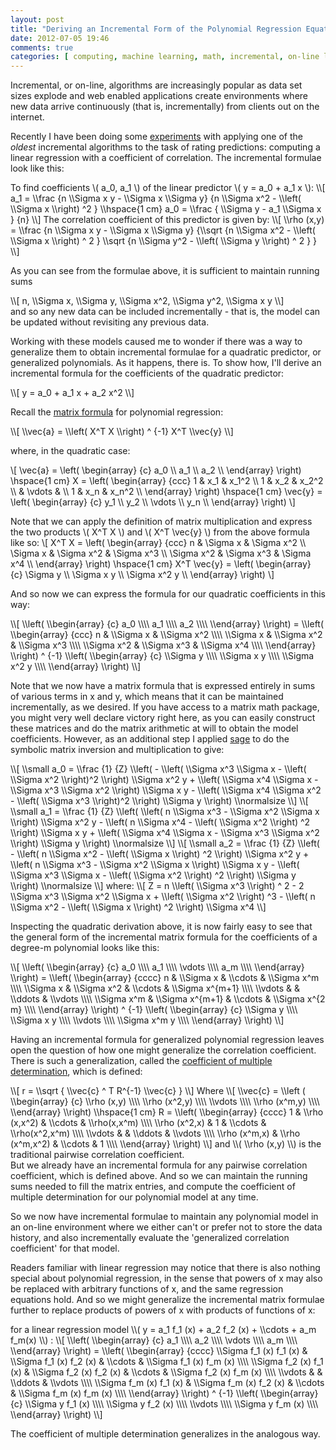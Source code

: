 ```yaml
---
layout: post
title: "Deriving an Incremental Form of the Polynomial Regression Equations"
date: 2012-07-05 19:46
comments: true
categories: [ computing, machine learning, math, incremental, on-line learning, linear regression, polynomial regression ]
---
```


Incremental, or on-line, algorithms are increasingly popular as data set sizes explode and web enabled applications create environments where new data arrive continuously (that is, incrementally) from clients out on the internet.

Recently I have been doing some [experiments](https://github.com/erikerlandson/ratorade) with applying one of the _oldest_ incremental algorithms to the task of rating predictions: computing a linear regression with a coefficient of correlation.  The incremental formulae look like this:

<div markdown="0">
To find coefficients \( a_0, a_1 \) of the linear predictor \( y = a_0 + a_1 x \):
\\[
a_1 = \\frac {n \\Sigma x y - \\Sigma x \\Sigma y} {n \\Sigma x^2 - \\left( \\Sigma x \\right) ^2 }
\\hspace{1 cm}
a_0 = \\frac { \\Sigma y - a_1 \\Sigma x } {n}
\\]
The correlation coefficient of this predictor is given by:
\\[
\\rho (x,y) = \\frac {n \\Sigma x y - \\Sigma x \\Sigma y} {\\sqrt {n \\Sigma x^2 - \\left( \\Sigma x \\right) ^ 2 } \\sqrt {n \\Sigma y^2 - \\left( \\Sigma y \\right) ^ 2 } }
\\]
</div>

As you can see from the formulae above, it is sufficient to maintain running sums 
<div markdown="0"> \\[ n, \\Sigma x, \\Sigma y, \\Sigma x^2, \\Sigma y^2, \\Sigma x y \\] </div>
and so any new data can be included incrementally - that is, the model can be updated without revisiting any previous data.

Working with these models caused me to wonder if there was a way to generalize them to obtain incremental formulae for a quadratic predictor, or generalized polynomials.  As it happens, there is.  To show how, I'll derive an incremental formula for the coefficients of the quadratic predictor:
<div markdown="0">
\\[
y = a_0 + a_1 x + a_2 x^2
\\]
</div>

Recall the [matrix formula](http://en.wikipedia.org/wiki/Polynomial_regression#Matrix_form_and_calculation_of_estimates) for polynomial regression:
<div markdown="0">
\\[ \\vec{a} = \\left( X^T X \\right) ^ {-1} X^T \\vec{y} \\]

where, in the quadratic case:

\\[
\\vec{a} = \\left( \\begin{array} {c}
a_0 \\\\
a_1 \\\\
a_2 \\\\
\\end{array} \\right)
\\hspace{1 cm}
X = \\left( \\begin{array} {ccc}
1 & x_1 & x_1^2 \\\\
1 & x_2 & x_2^2 \\\\
  &  \vdots  & \\\\
1 & x_n & x_n^2 \\\\
\\end{array} \\right)
\\hspace{1 cm}
\\vec{y} = \\left( \\begin{array} {c}
y_1 \\\\
y_2 \\\\
\vdots \\\\
y_n \\\\
\\end{array} \\right)
\\]

Note that we can apply the definition of matrix multiplication and express the two products \\( X^T X \\) and \\( X^T \\vec{y} \\) from the above formula like so:
\\[
X^T X = 
\\left( \\begin{array} {ccc}
n & \\Sigma x & \\Sigma x^2 \\\\
\\Sigma x & \\Sigma x^2 & \\Sigma x^3 \\\\
\\Sigma x^2 & \\Sigma x^3 & \\Sigma x^4 \\\\
\\end{array} \\right)
\\hspace{1 cm}
X^T \\vec{y} =
\\left( \\begin{array} {c}
\\Sigma y \\\\
\\Sigma x y \\\\
\\Sigma x^2 y \\\\
\\end{array} \\right)
\\]
</div>

And so now we can express the formula for our quadratic coefficients in this way:

<div markdown="0">
\\[
\\left( \\begin{array} {c}
a_0 \\\\
a_1 \\\\
a_2 \\\\
\\end{array} \\right)
=
\\left( \\begin{array} {ccc}
n & \\Sigma x & \\Sigma x^2 \\\\
\\Sigma x & \\Sigma x^2 & \\Sigma x^3 \\\\
\\Sigma x^2 & \\Sigma x^3 & \\Sigma x^4 \\\\
\\end{array} \\right)
^ {-1}
\\left( \\begin{array} {c}
\\Sigma y \\\\
\\Sigma x y \\\\
\\Sigma x^2 y \\\\
\\end{array} \\right)
\\]
</div>

Note that we now have a matrix formula that is expressed entirely in sums of various terms in x and y, which means that it can be maintained incrementally, as we desired.  If you have access to a matrix math package, you might very well declare victory right here, as you can easily construct these matrices and do the matrix arithmetic at will to obtain the model coefficients.  However, as an additional step I applied [sage](http://www.sagemath.org/) to do the symbolic matrix inversion and multiplication to give:

<div markdown="0">
\\[
\\small
a_0 =
\\frac {1} {Z}
\\left( 
- \\left( \\Sigma x^3 \\Sigma x - \\left( \\Sigma x^2 \\right)^2 \\right) \\Sigma x^2 y  +  \\left( \\Sigma x^4  \\Sigma x - \\Sigma x^3 \\Sigma x^2 \\right) \\Sigma x y  -  \\left( \\Sigma x^4 \\Sigma x^2 - \\left( \\Sigma x^3 \\right)^2 \\right) \\Sigma y 
\\right)
\\normalsize
\\]
\\[
\\small
a_1 =
\\frac {1} {Z}
\\left( 
\\left( n \\Sigma x^3  - \\Sigma x^2 \\Sigma x \\right) \\Sigma x^2 y  -  \\left( n \\Sigma x^4 - \\left( \\Sigma x^2 \\right) ^2 \\right) \\Sigma x y  +  \\left( \\Sigma x^4 \\Sigma x - \\Sigma x^3 \\Sigma x^2 \\right) \\Sigma y
\\right)
\\normalsize
\\]
\\[
\\small
a_2 =
\\frac {1} {Z}
\\left( 
- \\left( n \\Sigma x^2 - \\left( \\Sigma x \\right) ^2 \\right) \\Sigma x^2 y  +  \\left( n \\Sigma x^3 - \\Sigma x^2 \\Sigma x \\right) \\Sigma x y  -  \\left( \\Sigma x^3 \\Sigma x - \\left( \\Sigma x^2 \\right) ^2 \\right) \\Sigma y 
\\right)
\\normalsize
\\]
where:
\\[
Z = n \\left( \\Sigma x^3 \\right) ^ 2 - 2 \\Sigma x^3 \\Sigma x^2 \\Sigma x + \\left( \\Sigma x^2 \\right) ^3 - \\left( n \\Sigma x^2 - \\left( \\Sigma x \\right) ^2  \\right) \\Sigma x^4
\\]
</div>

Inspecting the quadratic derivation above, it is now fairly easy to see that the general form of the incremental matrix formula for the coefficients of a degree-m polynomial looks like this:

<div markdown="0">
\\[
\\left( \\begin{array} {c}
a_0 \\\\
a_1 \\\\
\vdots \\\\
a_m \\\\
\\end{array} \\right)
=
\\left( \\begin{array} {cccc}
n & \\Sigma x & \\cdots & \\Sigma x^m \\\\
\\Sigma x & \\Sigma x^2 & \\cdots & \\Sigma x^{m+1} \\\\
\\vdots & & \\ddots & \\vdots \\\\
\\Sigma x^m & \\Sigma x^{m+1} & \\cdots & \\Sigma x^{2 m} \\\\
\\end{array} \\right)
^ {-1}
\\left( \\begin{array} {c}
\\Sigma y \\\\
\\Sigma x y \\\\
\\vdots \\\\
\\Sigma x^m y \\\\
\\end{array} \\right)
\\]
</div>

Having an incremental formula for generalized polynomial regression leaves open the question of how one might generalize the correlation coefficient.  There is such a generalization, called the [coefficient of multiple determination](http://en.wikipedia.org/wiki/Multiple_correlation), which is defined:

<div markdown="0">
\\[
r = \\sqrt { \\vec{c} ^ T  R^{-1}  \\vec{c} }
\\]
Where
\\[
\\vec{c} = 
\\left ( \\begin{array} {c}
\\rho (x,y) \\\\
\\rho (x^2,y) \\\\
\\vdots \\\\
\\rho (x^m,y) \\\\
\\end{array} \\right)
\\hspace{1 cm}
R =
\\left( \\begin{array} {cccc}
1 & \\rho (x,x^2) & \\cdots & \\rho(x,x^m) \\\\
\\rho (x^2,x) & 1 & \\cdots & \\rho(x^2,x^m) \\\\
\\vdots & & \\ddots & \\vdots \\\\
\\rho (x^m,x) & \\rho (x^m,x^2) & \\cdots & 1 \\\\
\\end{array} \\right)
\\]
and \\( \\rho (x,y) \\) is the traditional pairwise correlation coefficient.
</div>
But we already have an incremental formula for any pairwise correlation coefficient, which is defined above.  And so we can maintain the running sums needed to fill the matrix entries, and compute the coefficient of multiple determination for our polynomial model at any time.

So we now have incremental formulae to maintain any polynomial model in an on-line environment where we either can't or prefer not to store the data history, and also incrementally evaluate the 'generalized correlation coefficient' for that model.

Readers familiar with linear regression may notice that there is also nothing special about polynomial regression, in the sense that powers of x may also be replaced with arbitrary functions of x, and the same regression equations hold.  And so we might generalize the incremental matrix formulae further to replace products of powers of x with products of functions of x:

<div markdown="0">
for a linear regression model \\( y = a_1 f_1 (x) + a_2 f_2 (x) + \\cdots + a_m f_m(x) \\) :
\\[
\\left( \\begin{array} {c}
a_1 \\\\
a_2 \\\\
\vdots \\\\
a_m \\\\
\\end{array} \\right)
=
\\left( \\begin{array} {cccc}
\\Sigma f_1 (x) f_1 (x) & \\Sigma f_1 (x) f_2 (x) & \\cdots & \\Sigma f_1 (x) f_m (x) \\\\
\\Sigma f_2 (x) f_1 (x) & \\Sigma f_2 (x) f_2 (x) & \\cdots & \\Sigma f_2 (x) f_m (x) \\\\
\\vdots & & \\ddots & \\vdots \\\\
\\Sigma f_m (x) f_1 (x) & \\Sigma f_m (x) f_2 (x) & \\cdots & \\Sigma f_m (x) f_m (x) \\\\
\\end{array} \\right)
^ {-1}
\\left( \\begin{array} {c}
\\Sigma y f_1 (x) \\\\
\\Sigma y f_2 (x) \\\\
\\vdots \\\\
\\Sigma y f_m (x) \\\\
\\end{array} \\right)
\\]
</div>

The coefficient of multiple determination generalizes in the analogous way.

